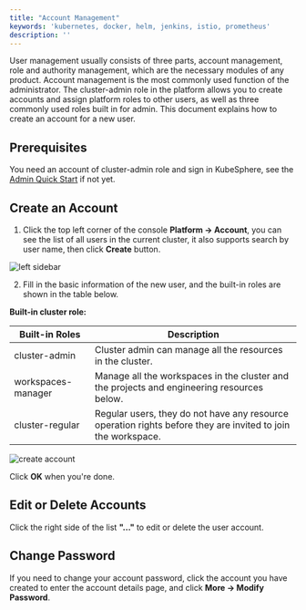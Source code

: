 ```yaml
---
title: "Account Management"
keywords: 'kubernetes, docker, helm, jenkins, istio, prometheus'
description: ''
---
```


User management usually consists of three parts, account management, role and authority management, which are the necessary modules of any product. Account management is the most commonly used function of the administrator. The cluster-admin role in the platform allows you to create accounts and assign platform roles to other users, as well as three commonly used roles built in for admin. This document explains how to create an account for a new user.


## Prerequisites


You need an account of cluster-admin role and sign in KubeSphere, see the [Admin Quick Start](../admin-quick-start) if not yet.


## Create an Account


1. Click the top left corner of the console **Platform → Account**, you can see the list of all users in the current cluster, it also supports search by user name, then click **Create** button.

![left sidebar](/left-sidebar-account.png)


2. Fill in the basic information of the new user, and the built-in roles are shown in the table below.

**Built-in cluster role:**

|Built-in Roles|Description|
|---|---|
|cluster-admin |Cluster admin can manage all the resources in the cluster. |
|workspaces-manager| Manage all the workspaces in the cluster and the projects and engineering resources below. |
|cluster-regular| Regular users, they do not have any resource operation rights before they are invited to join the workspace. |

![create account](/create-account.png)

Click **OK** when you're done.

## Edit or Delete Accounts

Click the right side of the list **"..."** to edit or delete the user account.

## Change Password

If you need to change your account password, click the account you have created to enter the account details page, and click **More → Modify Password**.